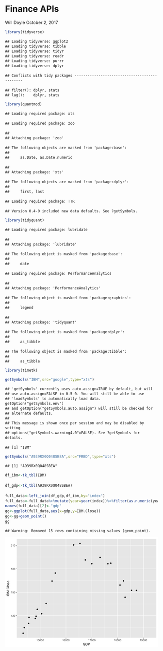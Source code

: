 Finance APIs
================
Will Doyle
October 2, 2017

``` r
library(tidyverse)
```

    ## Loading tidyverse: ggplot2
    ## Loading tidyverse: tibble
    ## Loading tidyverse: tidyr
    ## Loading tidyverse: readr
    ## Loading tidyverse: purrr
    ## Loading tidyverse: dplyr

    ## Conflicts with tidy packages ----------------------------------------------

    ## filter(): dplyr, stats
    ## lag():    dplyr, stats

``` r
library(quantmod)
```

    ## Loading required package: xts

    ## Loading required package: zoo

    ## 
    ## Attaching package: 'zoo'

    ## The following objects are masked from 'package:base':
    ## 
    ##     as.Date, as.Date.numeric

    ## 
    ## Attaching package: 'xts'

    ## The following objects are masked from 'package:dplyr':
    ## 
    ##     first, last

    ## Loading required package: TTR

    ## Version 0.4-0 included new data defaults. See ?getSymbols.

``` r
library(tidyquant)
```

    ## Loading required package: lubridate

    ## 
    ## Attaching package: 'lubridate'

    ## The following object is masked from 'package:base':
    ## 
    ##     date

    ## Loading required package: PerformanceAnalytics

    ## 
    ## Attaching package: 'PerformanceAnalytics'

    ## The following object is masked from 'package:graphics':
    ## 
    ##     legend

    ## 
    ## Attaching package: 'tidyquant'

    ## The following object is masked from 'package:dplyr':
    ## 
    ##     as_tibble

    ## The following object is masked from 'package:tibble':
    ## 
    ##     as_tibble

``` r
library(timetk)
```

``` r
getSymbols("IBM",src="google",type="xts")
```

    ## 'getSymbols' currently uses auto.assign=TRUE by default, but will
    ## use auto.assign=FALSE in 0.5-0. You will still be able to use
    ## 'loadSymbols' to automatically load data. getOption("getSymbols.env")
    ## and getOption("getSymbols.auto.assign") will still be checked for
    ## alternate defaults.
    ## 
    ## This message is shown once per session and may be disabled by setting 
    ## options("getSymbols.warning4.0"=FALSE). See ?getSymbols for details.

    ## [1] "IBM"

``` r
getSymbols("A939RX0Q048SBEA",src="FRED",type="xts")
```

    ## [1] "A939RX0Q048SBEA"

``` r
df_ibm<-tk_tbl(IBM)

df_gdp<-tk_tbl(A939RX0Q048SBEA)

full_data<-left_join(df_gdp,df_ibm,by="index")
full_data<-full_data%>%mutate(year=year(index))%>%filter(as.numeric(year)>2007)
names(full_data)[2]<-"gdp"
gg<-ggplot(full_data,aes(x=gdp,y=IBM.Close))
gg<-gg+geom_point()
gg
```

    ## Warning: Removed 15 rows containing missing values (geom_point).

![](finance_apis_files/figure-markdown_github-ascii_identifiers/unnamed-chunk-2-1.png)
